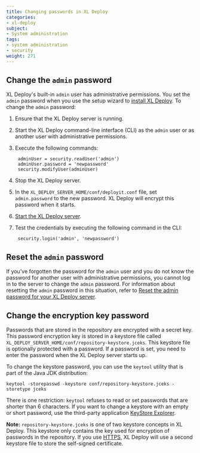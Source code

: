 ```yaml
---
title: Changing passwords in XL Deploy
categories:
- xl-deploy
subject:
- System administration
tags:
- system administration
- security
weight: 271
---
```


## Change the `admin` password

XL Deploy's built-in `admin` user has administrative permissions. You set the `admin` password when you use the setup wizard to [install XL Deploy](/xl-deploy/how-to/install-xl-deploy.html). To change the `admin` password:

1. Ensure that the XL Deploy server is running.
2. Start the XL Deploy command-line interface (CLI) as the `admin` user or as another user with administrative permissions.
3. Execute the following commands:

        adminUser = security.readUser('admin')
        adminUser.password = 'newpassword'
        security.modifyUser(adminUser)

4. Stop the XL Deploy server.
5. In the `XL_DEPLOY_SERVER_HOME/conf/deployit.conf` file, set `admin.password` to the new password. XL Deploy will encrypt this password when it starts.
6. [Start the XL Deploy server](/xl-deploy/how-to/start-xl-deploy.html).
7. Test the credentials by executing the following command in the CLI:

        security.login('admin', 'newpassword')

## Reset the `admin` password

If you've forgotten the password for the `admin` user and you do not know the password for another user with administrative permissions, you cannot log in to the server to change the `admin` password. For information about resetting the `admin` password in this situation, refer to [Reset the admin password for your XL Deploy server](/xl-deploy/how-to/reset-admin-password-xl-deploy-server.html).

## Change the encryption key password

Passwords that are stored in the repository are encrypted with a secret key. This password encryption key is stored in a keystore file called `XL_DEPLOY_SERVER_HOME/conf/repository-keystore.jceks`. This keystore file is optionally protected with a password. If a password is set, you need to enter the password when the XL Deploy server starts up.

To change the keystore password, you can use the `keytool` utility that is part of the Java JDK distribution:

    keytool -storepasswd -keystore conf/repository-keystore.jceks -storetype jceks

There is one restriction: `keytool` refuses to read or set passwords that are shorter than 6 characters. If you want to change a keystore with an empty or short password, use the third-party application [KeyStore Explorer](http://www.keystore-explorer.org/).

**Note:** `repository-keystore.jceks` is one of two keystore concepts in XL Deploy. This keystore only contains the key used for encryption of passwords in the repository. If you use [HTTPS](/xl-deploy/how-to/install-xl-deploy.html#step-2-configure-secure-communication), XL Deploy will use a second keystore file to store the self-signed certificate.
